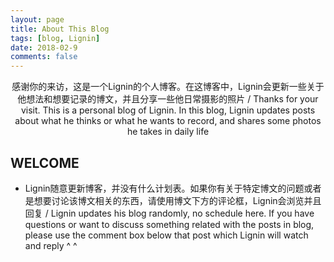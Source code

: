 ```yaml
---
layout: page
title: About This Blog
tags: [blog, Lignin]
date: 2018-02-9
comments: false
---
```

    
<center>感谢你的来访，这是一个Lignin的个人博客。在这博客中，Lignin会更新一些关于他想法和想要记录的博文，并且分享一些他日常摄影的照片 / Thanks for your visit. This is a personal blog of Lignin. In this blog, Lignin updates posts about what he thinks or what he wants to record, and shares some photos he takes in daily life</center>

## WELCOME
* Lignin随意更新博客，并没有什么计划表。如果你有关于特定博文的问题或者是想要讨论该博文相关的东西，请使用博文下方的评论框，Lignin会浏览并且回复 / Lignin updates his blog randomly, no schedule here. If you have questions or want to discuss something related with the posts in blog, please use the comment box below that post which Lignin will watch and reply ^ ^
